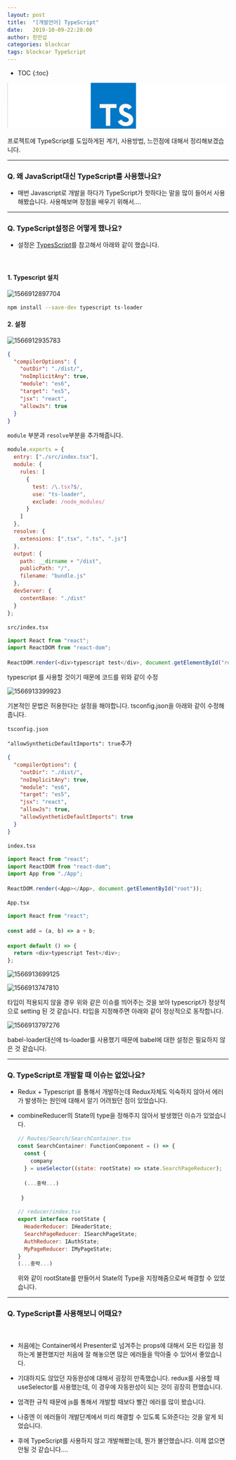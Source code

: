 ```yaml
---
layout: post
title:  "[개발언어] TypeScript"
date:   2019-10-09-22:28:00
author: 한만섭
categories: blockcar
tags: blockcar TypeScript
---
```




* TOC
{:toc}


![image](img/66553107-7b1a2700-eb85-11e9-8ec9-85a3afac1305.png)

프로젝트에 TypeScript를 도입하게된 계기, 사용방법, 느낀점에 대해서 정리해보겠습니다.  

***



### Q. 왜 JavaScript대신 TypeScript를 사용했나요?

- 매번 Javascript로 개발을 하다가 TypeScript가 핫하다는 말을 많이 들어서 사용해봤습니다. 사용해보며 장점을 배우기 위해서.... 

***



### Q. TypeScript설정은 어떻게 했나요?

- 설정은 [TypesScript](https://webpack.js.org/guides/typescript/)를 참고해서 아래와 같이 했습니다.  

　  

#### 1. Typescript 설치   



![1566912897704](../../../../assets/image/1566912897704.png)

```bash
npm install --save-dev typescript ts-loader
```







#### 2. 설정 

![1566912935783](../../../../assets/image/1566912935783.png)

```json
{
  "compilerOptions": {
    "outDir": "./dist/",
    "noImplicitAny": true,
    "module": "es6",
    "target": "es5",
    "jsx": "react",
    "allowJs": true
  }
}
```



`module` 부분과 `resolve`부분을 추가해줍니다. 

```js
module.exports = {
  entry: ["./src/index.tsx"],
  module: {
    rules: [
      {
        test: /\.tsx?$/,
        use: "ts-loader",
        exclude: /node_modules/
      }
    ]
  },
  resolve: {
    extensions: [".tsx", ".ts", ".js"]
  },
  output: {
    path: __dirname + "/dist",
    publicPath: "/",
    filename: "bundle.js"
  },
  devServer: {
    contentBase: "./dist"
  }
};

```



`src/index.tsx`

```js
import React from "react";
import ReactDOM from "react-dom";

ReactDOM.render(<div>typescript test</div>, document.getElementById("root"));

```

typescript 를 사용할 것이기 때문에 코드를 위와 같이 수정 



![1566913399923](../../../../assets/image/1566913399923.png)

기본적인 문법은 허용한다는 설정을 해야합니다.  tsconfig.json을 아래와 같이 수정해줍니다.  

`tsconfig.json`

`"allowSyntheticDefaultImports": true`추가 

```json
{
  "compilerOptions": {
    "outDir": "./dist/",
    "noImplicitAny": true,
    "module": "es6",
    "target": "es5",
    "jsx": "react",
    "allowJs": true,
    "allowSyntheticDefaultImports": true
  }
}

```



`index.tsx`

```js
import React from "react";
import ReactDOM from "react-dom";
import App from "./App";

ReactDOM.render(<App></App>, document.getElementById("root"));

```



`App.tsx`

```js
import React from "react";

const add = (a, b) => a + b;

export default () => {
  return <div>typescript Test</div>;
};

```

![1566913699125](../../../../assets/image/1566913699125.png)

![1566913747810](../../../../assets/image/1566913747810.png)

타입이 적용되지 않을 경우 위와 같은 이슈를 띄어주는 것을 보아 typescript가 정상적으로 setting 된 것 같습니다.  타입을 지정해주면 아래와 같이 정상적으로 동작합니다.  

![1566913797276](../../../../assets/image/1566913797276.png)



babel-loader대신에 ts-loader를 사용했기 때문에 babel에 대한 설정은 필요하지 않은 것 같습니다.  



***





### Q. TypeScript로 개발할 때 이슈는 없었나요? 

- Redux + Typescript 를 통해서 개발하는데 Redux자체도 익숙하지 않아서 에러가 발생하는 원인에 대해서 알기 어려웠던 점이 있었습니다.  

- combineReducer의 State의 type을 정해주지 않아서 발생했던 이슈가 있었습니다.  

  ```js
  // Routes/Search/SearchContainer.tsx
  const SearchContainer: FunctionComponent = () => {
    const {
      company
    } = useSelector((state: rootState) => state.SearchPageReducer);
    
   	(...중략...) 
   	
   }
  ```

  ```js
  // reducer/index.tsx
  export interface rootState {
    HeaderReducer: IHeaderState;
    SearchPageReducer: ISearchPageState;
    AuthReducer: IAuthState;
    MyPageReducer: IMyPageState;
  }
  (...중략...)
  ```

  위와 같이 rootState를 만들어서 State의 Type을 지정해줌으로써 해결할 수 있었습니다.  



***



### Q. TypeScript를  사용해보니 어때요?

　  

- 처음에는 Container에서 Presenter로 넘겨주는 props에 대해서 모든 타입을 정하는게 불편했지만 처음에 잘 해놓으면 많은 에러들을 막아줄 수 있어서 좋았습니다.  

- 기대하지도 않았던 자동완성에 대해서 굉장히 만족했습니다. redux를 사용할 때 useSelector를 사용했는데, 이 경우에 자동완성이 되는 것이 굉장히 편했습니다.  
- 엄격한 규칙 때문에 js를 통해서 개발할 때보다 빨간 에러를 많이 봤습니다.  
- 나중엔 이 에러들이 개발단계에서 미리 해결할 수 있도록 도와준다는 것을 알게 되었습니다.  
- 후에 TypeScript를 사용하지 않고 개발해봤는데, 뭔가 불안했습니다. 이제 없으면 안될 것 같습니다.... 